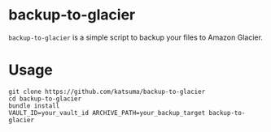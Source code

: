 # backup-to-glacier
`backup-to-glacier` is a simple script to backup your files to Amazon Glacier.

# Usage
```
git clone https://github.com/katsuma/backup-to-glacier
cd backup-to-glacier
bundle install
VAULT_ID=your_vault_id ARCHIVE_PATH=your_backup_target backup-to-glacier
```